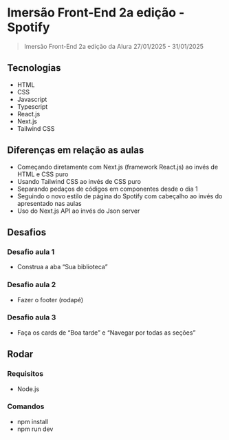 # Imersão Front-End 2a edição - Spotify

> Imersão Front-End 2a edição da Alura 27/01/2025 - 31/01/2025

## Tecnologias

- HTML
- CSS
- Javascript
- Typescript
- React.js
- Next.js
- Tailwind CSS

## Diferenças em relação as aulas

- Começando diretamente com Next.js (framework React.js) ao invés de HTML e CSS puro
- Usando Tailwind CSS ao invés de CSS puro
- Separando pedaços de códigos em componentes desde o dia 1
- Seguindo o novo estilo de página do Spotify com cabeçalho ao invés do apresentado nas aulas
- Uso do Next.js API ao invés do Json server

## Desafios

### Desafio aula 1

- Construa a aba “Sua biblioteca”

### Desafio aula 2

- Fazer o footer (rodapé)

### Desafio aula 3

- Faça os cards de “Boa tarde” e “Navegar por todas as seções”

## Rodar

### Requisitos

- Node.js

### Comandos

- npm install
- npm run dev
